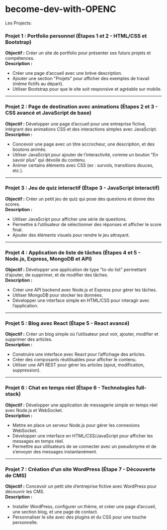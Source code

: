 # become-dev-with-OPENC
Les Projects:

### Projet 1 : Portfolio personnel (Étapes 1 et 2 - HTML/CSS et Bootstrap)
**Objectif :** Créer un site de portfolio pour présenter ses futurs projets et compétences.  
**Description :**
- Créer une page d’accueil avec une brève description.
- Ajouter une section "Projets" pour afficher des exemples de travail (même fictifs au départ).
- Utiliser Bootstrap pour que le site soit responsive et agréable sur mobile.


---

### Projet 2 : Page de destination avec animations (Étapes 2 et 3 - CSS avancé et JavaScript de base)
**Objectif :** Développer une page d’accueil pour une entreprise fictive, intégrant des animations CSS et des interactions simples avec JavaScript.  
**Description :**
- Concevoir une page avec un titre accrocheur, une description, et des boutons animés.
- Utiliser JavaScript pour ajouter de l’interactivité, comme un bouton "En savoir plus" qui dévoile du contenu.
- Animer certains éléments avec CSS (ex : survols, transitions douces, etc.).


---

### Projet 3 : Jeu de quiz interactif (Étape 3 - JavaScript interactif)
**Objectif :** Créer un petit jeu de quiz qui pose des questions et donne des scores.  
**Description :**
- Utiliser JavaScript pour afficher une série de questions.
- Permettre à l’utilisateur de sélectionner des réponses et afficher le score final.
- Ajouter des éléments visuels pour rendre le jeu attrayant.


---

### Projet 4 : Application de liste de tâches (Étapes 4 et 5 - Node.js, Express, MongoDB et API)
**Objectif :** Développer une application de type "to-do list" permettant d’ajouter, de supprimer, et de modifier des tâches.  
**Description :**
- Créer une API backend avec Node.js et Express pour gérer les tâches.
- Utiliser MongoDB pour stocker les données.
- Développer une interface simple en HTML/CSS pour interagir avec l’application.


---

### Projet 5 : Blog avec React (Étape 5 - React avancé)
**Objectif :** Créer un blog simple où l’utilisateur peut voir, ajouter, modifier et supprimer des articles.  
**Description :**
- Construire une interface avec React pour l’affichage des articles.
- Créer des composants réutilisables pour afficher le contenu.
- Utiliser une API REST pour gérer les articles (ajout, modification, suppression).


---

### Projet 6 : Chat en temps réel (Étape 6 - Technologies full-stack)
**Objectif :** Développer une application de messagerie simple en temps réel avec Node.js et WebSocket.  
**Description :**
- Mettre en place un serveur Node.js pour gérer les connexions WebSocket.
- Développer une interface en HTML/CSS/JavaScript pour afficher les messages en temps réel.
- Permettre aux utilisateurs de se connecter avec un pseudonyme et de s’envoyer des messages instantanément.


---

### Projet 7 : Création d’un site WordPress (Étape 7 - Découverte de CMS)
**Objectif :** Concevoir un petit site d’entreprise fictive avec WordPress pour découvrir les CMS.  
**Description :**
- Installer WordPress, configurer un thème, et créer une page d’accueil, une section blog, et une page de contact.
- Personnaliser le site avec des plugins et du CSS pour une touche personnelle.

